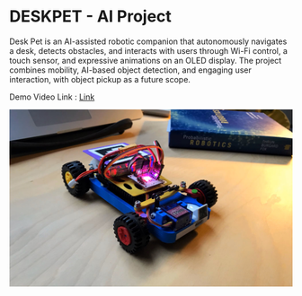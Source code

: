 # DESKPET - AI Project
Desk Pet is an AI-assisted robotic companion that autonomously navigates a desk, detects obstacles, and interacts with users through Wi-Fi control, a touch sensor, and expressive animations on an OLED display. The project combines mobility, AI-based object detection, and engaging user interaction, with object pickup as a future scope.

Demo Video Link : <a href="https://drive.google.com/file/d/1oJGiJBE2QRctHG1adHTPK7ptVMqix7UX/view?usp=drive_link">Link</a>

<img src='https://github.com/arwazkhan189/Deskpet-AI_Project/blob/main/deskpet.jpg?raw=true' alt='image'>
